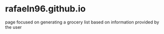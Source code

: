 # rafaeln96.github.io
page focused on generating a grocery list based on information provided by the user
